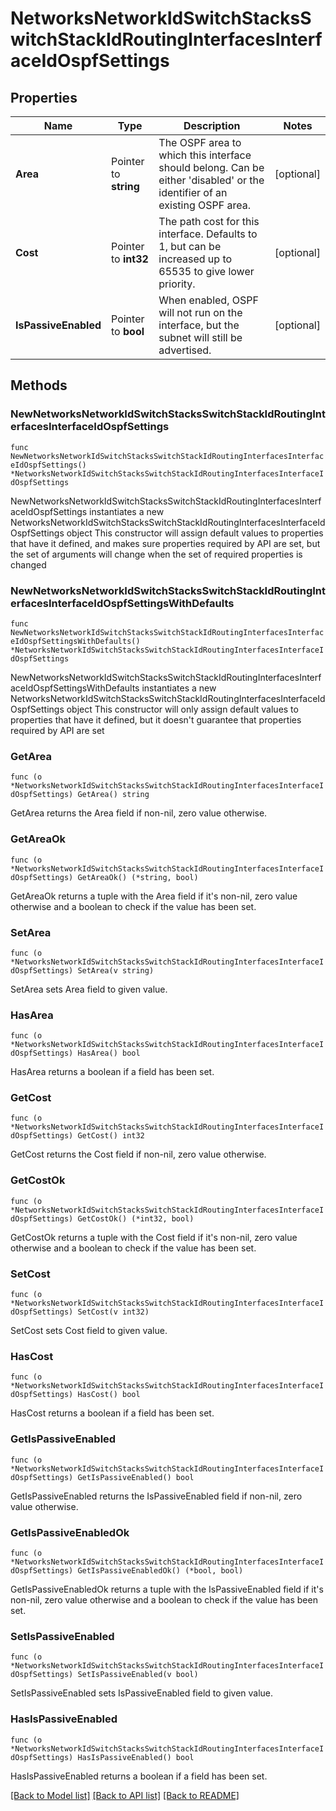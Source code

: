# NetworksNetworkIdSwitchStacksSwitchStackIdRoutingInterfacesInterfaceIdOspfSettings

## Properties

Name | Type | Description | Notes
------------ | ------------- | ------------- | -------------
**Area** | Pointer to **string** | The OSPF area to which this interface should belong. Can be either &#39;disabled&#39; or the identifier of an existing OSPF area. | [optional] 
**Cost** | Pointer to **int32** | The path cost for this interface. Defaults to 1, but can be increased up to 65535 to give lower priority. | [optional] 
**IsPassiveEnabled** | Pointer to **bool** | When enabled, OSPF will not run on the interface, but the subnet will still be advertised. | [optional] 

## Methods

### NewNetworksNetworkIdSwitchStacksSwitchStackIdRoutingInterfacesInterfaceIdOspfSettings

`func NewNetworksNetworkIdSwitchStacksSwitchStackIdRoutingInterfacesInterfaceIdOspfSettings() *NetworksNetworkIdSwitchStacksSwitchStackIdRoutingInterfacesInterfaceIdOspfSettings`

NewNetworksNetworkIdSwitchStacksSwitchStackIdRoutingInterfacesInterfaceIdOspfSettings instantiates a new NetworksNetworkIdSwitchStacksSwitchStackIdRoutingInterfacesInterfaceIdOspfSettings object
This constructor will assign default values to properties that have it defined,
and makes sure properties required by API are set, but the set of arguments
will change when the set of required properties is changed

### NewNetworksNetworkIdSwitchStacksSwitchStackIdRoutingInterfacesInterfaceIdOspfSettingsWithDefaults

`func NewNetworksNetworkIdSwitchStacksSwitchStackIdRoutingInterfacesInterfaceIdOspfSettingsWithDefaults() *NetworksNetworkIdSwitchStacksSwitchStackIdRoutingInterfacesInterfaceIdOspfSettings`

NewNetworksNetworkIdSwitchStacksSwitchStackIdRoutingInterfacesInterfaceIdOspfSettingsWithDefaults instantiates a new NetworksNetworkIdSwitchStacksSwitchStackIdRoutingInterfacesInterfaceIdOspfSettings object
This constructor will only assign default values to properties that have it defined,
but it doesn't guarantee that properties required by API are set

### GetArea

`func (o *NetworksNetworkIdSwitchStacksSwitchStackIdRoutingInterfacesInterfaceIdOspfSettings) GetArea() string`

GetArea returns the Area field if non-nil, zero value otherwise.

### GetAreaOk

`func (o *NetworksNetworkIdSwitchStacksSwitchStackIdRoutingInterfacesInterfaceIdOspfSettings) GetAreaOk() (*string, bool)`

GetAreaOk returns a tuple with the Area field if it's non-nil, zero value otherwise
and a boolean to check if the value has been set.

### SetArea

`func (o *NetworksNetworkIdSwitchStacksSwitchStackIdRoutingInterfacesInterfaceIdOspfSettings) SetArea(v string)`

SetArea sets Area field to given value.

### HasArea

`func (o *NetworksNetworkIdSwitchStacksSwitchStackIdRoutingInterfacesInterfaceIdOspfSettings) HasArea() bool`

HasArea returns a boolean if a field has been set.

### GetCost

`func (o *NetworksNetworkIdSwitchStacksSwitchStackIdRoutingInterfacesInterfaceIdOspfSettings) GetCost() int32`

GetCost returns the Cost field if non-nil, zero value otherwise.

### GetCostOk

`func (o *NetworksNetworkIdSwitchStacksSwitchStackIdRoutingInterfacesInterfaceIdOspfSettings) GetCostOk() (*int32, bool)`

GetCostOk returns a tuple with the Cost field if it's non-nil, zero value otherwise
and a boolean to check if the value has been set.

### SetCost

`func (o *NetworksNetworkIdSwitchStacksSwitchStackIdRoutingInterfacesInterfaceIdOspfSettings) SetCost(v int32)`

SetCost sets Cost field to given value.

### HasCost

`func (o *NetworksNetworkIdSwitchStacksSwitchStackIdRoutingInterfacesInterfaceIdOspfSettings) HasCost() bool`

HasCost returns a boolean if a field has been set.

### GetIsPassiveEnabled

`func (o *NetworksNetworkIdSwitchStacksSwitchStackIdRoutingInterfacesInterfaceIdOspfSettings) GetIsPassiveEnabled() bool`

GetIsPassiveEnabled returns the IsPassiveEnabled field if non-nil, zero value otherwise.

### GetIsPassiveEnabledOk

`func (o *NetworksNetworkIdSwitchStacksSwitchStackIdRoutingInterfacesInterfaceIdOspfSettings) GetIsPassiveEnabledOk() (*bool, bool)`

GetIsPassiveEnabledOk returns a tuple with the IsPassiveEnabled field if it's non-nil, zero value otherwise
and a boolean to check if the value has been set.

### SetIsPassiveEnabled

`func (o *NetworksNetworkIdSwitchStacksSwitchStackIdRoutingInterfacesInterfaceIdOspfSettings) SetIsPassiveEnabled(v bool)`

SetIsPassiveEnabled sets IsPassiveEnabled field to given value.

### HasIsPassiveEnabled

`func (o *NetworksNetworkIdSwitchStacksSwitchStackIdRoutingInterfacesInterfaceIdOspfSettings) HasIsPassiveEnabled() bool`

HasIsPassiveEnabled returns a boolean if a field has been set.


[[Back to Model list]](../README.md#documentation-for-models) [[Back to API list]](../README.md#documentation-for-api-endpoints) [[Back to README]](../README.md)


